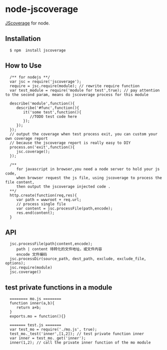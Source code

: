 # node-jscoverage

   [JScoverage](http://siliconforks.com/jscoverage/) for node.

## Installation

      $ npm  install jscoverage
    
## How to Use
      /** for nodejs **/
      var jsc = require('jscoverage');
      require = jsc.require(module); // rewrite require function
      var test_module = require('module for test',true); // pay attention to the second param, means do jscoverage process for this module
      
      describe('module',function(){
         describe('#func',function(){
            it('some test',function(){
               //TODO test code here
            });
         });
      });
      // output the coverage when test process exit, you can custom your own coverage report 
      // because the jscoverage report is really easy to DIY
      process.on('exit',function(){
         jsc.coverage();
      });
      
      /** 
         for javascript in browser,you need a node server to hold your js code,
         when browser request the js file, using jscoverage to process the file content,
         then output the jscoverage injected code .
      **/
      http.create(function(req,res){
         var path = wwwroot + req.url;
         // process single file
         var content = jsc.processFile(path,encode);
         res.end(content);
      }
      
   
## API

      jsc.processFile(path|content,encode);
         path | content 待转化的文件地址，或文件内容
         encode 文件编码
      jsc.processDir(source_path, dest_path, exclude, exclude_file, options);
      jsc.require(module)
      jsc.coverage()
      
## test private functions in a module

      ======== mo.js ========
      function inner(a,b){
         return a+b;
      }
      exports.mo = function(){}
      
      ======= test.js =======
      var test_mo = require('./mo.js', true);
      test_mo._test('inner',[1,2]); // test private function inner
      var inner = test_mo._get('inner');
      inner(1,2); // call the private inner function of the mo module 
      

